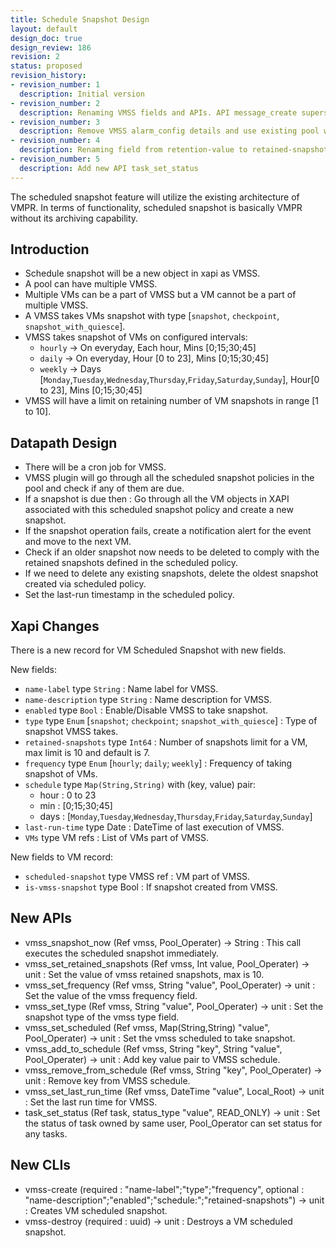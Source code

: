 ```yaml
---
title: Schedule Snapshot Design
layout: default
design_doc: true
design_review: 186
revision: 2
status: proposed
revision_history:
- revision_number: 1
  description: Initial version
- revision_number: 2
  description: Renaming VMSS fields and APIs. API message_create superseeds vmss_create_alerts.
- revision_number: 3
  description: Remove VMSS alarm_config details and use existing pool wide alarm config
- revision_number: 4
  description: Renaming field from retention-value to retained-snapshots and schedule-snapshot to scheduled-snapshot
- revision_number: 5
  description: Add new API task_set_status
---
```


The scheduled snapshot feature will utilize the existing architecture of VMPR. In terms of functionality, scheduled snapshot is basically VMPR without its archiving capability.

Introduction
------------

* Schedule snapshot will be a new object in xapi as VMSS.
* A pool can have multiple VMSS.
* Multiple VMs can be a part of VMSS but a VM cannot be a part of multiple VMSS.
* A VMSS takes VMs snapshot with type [`snapshot`, `checkpoint`, `snapshot_with_quiesce`].
* VMSS takes snapshot of VMs on configured intervals:
	* `hourly` -> On everyday, Each hour, Mins [0;15;30;45]
	* `daily` -> On everyday, Hour [0 to 23], Mins [0;15;30;45]
	* `weekly` -> Days [`Monday`,`Tuesday`,`Wednesday`,`Thursday`,`Friday`,`Saturday`,`Sunday`], Hour[0 to 23], Mins [0;15;30;45]
* VMSS will have a limit on retaining number of VM snapshots in range [1 to 10].

Datapath Design
---------------

* There will be a cron job for VMSS.
* VMSS plugin will go through all the scheduled snapshot policies in the pool and check if any of them are due.
* If a snapshot is due then : Go through all the VM objects in XAPI associated with this scheduled snapshot policy and create a new snapshot.
* If the snapshot operation fails, create a notification alert for the event and move to the next VM.
* Check if an older snapshot now needs to be deleted to comply with the retained snapshots defined in the scheduled policy.
* If we need to delete any existing snapshots, delete the oldest snapshot created via scheduled policy.
* Set the last-run timestamp in the scheduled policy.

Xapi Changes
------------

There is a new record for VM Scheduled Snapshot with new fields.

New fields:

* `name-label` type `String` : Name label for VMSS.
* `name-description` type `String` : Name description for VMSS.
* `enabled` type `Bool` : Enable/Disable VMSS to take snapshot.
* `type` type `Enum` [`snapshot`; `checkpoint`; `snapshot_with_quiesce`] : Type of snapshot VMSS takes.
* `retained-snapshots` type `Int64` : Number of snapshots limit for a VM, max limit is 10 and default is 7.
* `frequency` type `Enum` [`hourly`; `daily`; `weekly`] : Frequency of taking snapshot of VMs.
* `schedule` type `Map(String,String)` with (key, value) pair:
	* hour : 0 to 23
	* min : [0;15;30;45]
	* days : [`Monday`,`Tuesday`,`Wednesday`,`Thursday`,`Friday`,`Saturday`,`Sunday`]
* `last-run-time` type Date : DateTime of last execution of VMSS.
* `VMs` type VM refs : List of VMs part of VMSS.

New fields to VM record:

* `scheduled-snapshot` type VMSS ref : VM part of VMSS.
* `is-vmss-snapshot` type Bool : If snapshot created from VMSS.

New APIs
--------

* vmss_snapshot_now (Ref vmss, Pool_Operater) -> String : This call executes the scheduled snapshot immediately.
* vmss_set_retained_snapshots (Ref vmss, Int value, Pool_Operater) -> unit : Set the value of vmss retained snapshots, max is 10.
* vmss_set_frequency (Ref vmss, String "value", Pool_Operater) -> unit : Set the value of the vmss frequency field.
* vmss_set_type (Ref vmss, String "value", Pool_Operater) -> unit : Set the snapshot type of the vmss type field.
* vmss_set_scheduled (Ref vmss, Map(String,String) "value", Pool_Operater) -> unit : Set the vmss scheduled to take snapshot.
* vmss_add_to_schedule (Ref vmss, String "key", String "value", Pool_Operater) -> unit : Add key value pair to VMSS schedule.
* vmss_remove_from_schedule (Ref vmss, String "key", Pool_Operater) -> unit : Remove key from VMSS schedule.
* vmss_set_last_run_time (Ref vmss, DateTime "value", Local_Root) -> unit : Set the last run time for VMSS.
* task_set_status (Ref task, status_type "value", READ_ONLY) -> unit : Set the status of task owned by same user, Pool_Operator can set status for any tasks.

New CLIs
--------

* vmss-create (required : "name-label";"type";"frequency", optional : "name-description";"enabled";"schedule:";"retained-snapshots") -> unit : Creates VM scheduled snapshot.
* vmss-destroy (required : uuid) -> unit : Destroys a VM scheduled snapshot.
